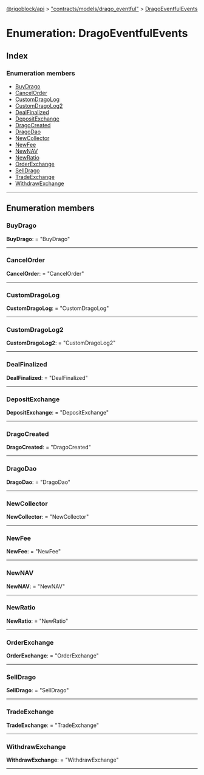 [@rigoblock/api](../README.md) > ["contracts/models/drago_eventful"](../modules/_contracts_models_drago_eventful_.md) > [DragoEventfulEvents](../enums/_contracts_models_drago_eventful_.dragoeventfulevents.md)

# Enumeration: DragoEventfulEvents

## Index

### Enumeration members

* [BuyDrago](_contracts_models_drago_eventful_.dragoeventfulevents.md#buydrago)
* [CancelOrder](_contracts_models_drago_eventful_.dragoeventfulevents.md#cancelorder)
* [CustomDragoLog](_contracts_models_drago_eventful_.dragoeventfulevents.md#customdragolog)
* [CustomDragoLog2](_contracts_models_drago_eventful_.dragoeventfulevents.md#customdragolog2)
* [DealFinalized](_contracts_models_drago_eventful_.dragoeventfulevents.md#dealfinalized)
* [DepositExchange](_contracts_models_drago_eventful_.dragoeventfulevents.md#depositexchange)
* [DragoCreated](_contracts_models_drago_eventful_.dragoeventfulevents.md#dragocreated)
* [DragoDao](_contracts_models_drago_eventful_.dragoeventfulevents.md#dragodao)
* [NewCollector](_contracts_models_drago_eventful_.dragoeventfulevents.md#newcollector)
* [NewFee](_contracts_models_drago_eventful_.dragoeventfulevents.md#newfee)
* [NewNAV](_contracts_models_drago_eventful_.dragoeventfulevents.md#newnav)
* [NewRatio](_contracts_models_drago_eventful_.dragoeventfulevents.md#newratio)
* [OrderExchange](_contracts_models_drago_eventful_.dragoeventfulevents.md#orderexchange)
* [SellDrago](_contracts_models_drago_eventful_.dragoeventfulevents.md#selldrago)
* [TradeExchange](_contracts_models_drago_eventful_.dragoeventfulevents.md#tradeexchange)
* [WithdrawExchange](_contracts_models_drago_eventful_.dragoeventfulevents.md#withdrawexchange)

---

## Enumeration members

<a id="buydrago"></a>

###  BuyDrago

**BuyDrago**:  = "BuyDrago"

___
<a id="cancelorder"></a>

###  CancelOrder

**CancelOrder**:  = "CancelOrder"

___
<a id="customdragolog"></a>

###  CustomDragoLog

**CustomDragoLog**:  = "CustomDragoLog"

___
<a id="customdragolog2"></a>

###  CustomDragoLog2

**CustomDragoLog2**:  = "CustomDragoLog2"

___
<a id="dealfinalized"></a>

###  DealFinalized

**DealFinalized**:  = "DealFinalized"

___
<a id="depositexchange"></a>

###  DepositExchange

**DepositExchange**:  = "DepositExchange"

___
<a id="dragocreated"></a>

###  DragoCreated

**DragoCreated**:  = "DragoCreated"

___
<a id="dragodao"></a>

###  DragoDao

**DragoDao**:  = "DragoDao"

___
<a id="newcollector"></a>

###  NewCollector

**NewCollector**:  = "NewCollector"

___
<a id="newfee"></a>

###  NewFee

**NewFee**:  = "NewFee"

___
<a id="newnav"></a>

###  NewNAV

**NewNAV**:  = "NewNAV"

___
<a id="newratio"></a>

###  NewRatio

**NewRatio**:  = "NewRatio"

___
<a id="orderexchange"></a>

###  OrderExchange

**OrderExchange**:  = "OrderExchange"

___
<a id="selldrago"></a>

###  SellDrago

**SellDrago**:  = "SellDrago"

___
<a id="tradeexchange"></a>

###  TradeExchange

**TradeExchange**:  = "TradeExchange"

___
<a id="withdrawexchange"></a>

###  WithdrawExchange

**WithdrawExchange**:  = "WithdrawExchange"

___

